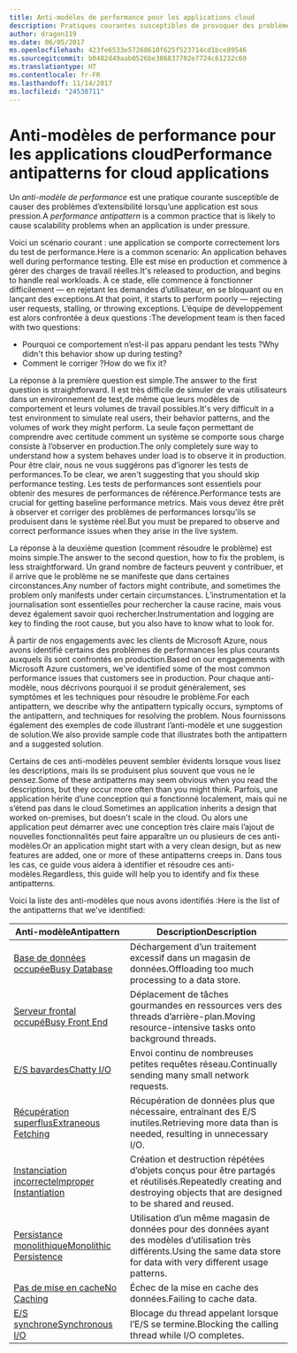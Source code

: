 ```yaml
---
title: Anti-modèles de performance pour les applications cloud
description: Pratiques courantes susceptibles de provoquer des problèmes d’extensibilité.
author: dragon119
ms.date: 06/05/2017
ms.openlocfilehash: 423fe6533e57268610f625f523714cd1bce89546
ms.sourcegitcommit: b0482d49aab0526be386837702e7724c61232c60
ms.translationtype: HT
ms.contentlocale: fr-FR
ms.lasthandoff: 11/14/2017
ms.locfileid: "24538711"
---
```

# <a name="performance-antipatterns-for-cloud-applications"></a><span data-ttu-id="e70c7-103">Anti-modèles de performance pour les applications cloud</span><span class="sxs-lookup"><span data-stu-id="e70c7-103">Performance antipatterns for cloud applications</span></span>

<span data-ttu-id="e70c7-104">Un *anti-modèle de performance* est une pratique courante susceptible de causer des problèmes d’extensibilité lorsqu’une application est sous pression.</span><span class="sxs-lookup"><span data-stu-id="e70c7-104">A *performance antipattern* is a common practice that is likely to cause scalability problems when an application is under pressure.</span></span> 

<span data-ttu-id="e70c7-105">Voici un scénario courant : une application se comporte correctement lors du test de performance.</span><span class="sxs-lookup"><span data-stu-id="e70c7-105">Here is a common scenario: An application behaves well during performance testing.</span></span> <span data-ttu-id="e70c7-106">Elle est mise en production et commence à gérer des charges de travail réelles.</span><span class="sxs-lookup"><span data-stu-id="e70c7-106">It's released to production, and begins to handle real workloads.</span></span> <span data-ttu-id="e70c7-107">À ce stade, elle commence à fonctionner difficilement &mdash; en rejetant les demandes d’utilisateur, en se bloquant ou en lançant des exceptions.</span><span class="sxs-lookup"><span data-stu-id="e70c7-107">At that point, it starts to perform poorly &mdash; rejecting user requests, stalling, or throwing exceptions.</span></span> <span data-ttu-id="e70c7-108">L’équipe de développement est alors confrontée à deux questions :</span><span class="sxs-lookup"><span data-stu-id="e70c7-108">The development team is then faced with two questions:</span></span>

- <span data-ttu-id="e70c7-109">Pourquoi ce comportement n’est-il pas apparu pendant les tests ?</span><span class="sxs-lookup"><span data-stu-id="e70c7-109">Why didn't this behavior show up during testing?</span></span>
- <span data-ttu-id="e70c7-110">Comment le corriger ?</span><span class="sxs-lookup"><span data-stu-id="e70c7-110">How do we fix it?</span></span>

<span data-ttu-id="e70c7-111">La réponse à la première question est simple.</span><span class="sxs-lookup"><span data-stu-id="e70c7-111">The answer to the first question is straightforward.</span></span> <span data-ttu-id="e70c7-112">Il est très difficile de simuler de vrais utilisateurs dans un environnement de test,de même que leurs modèles de comportement et leurs volumes de travail possibles.</span><span class="sxs-lookup"><span data-stu-id="e70c7-112">It's very difficult in a test environment to simulate real users, their behavior patterns, and the volumes of work they might perform.</span></span> <span data-ttu-id="e70c7-113">La seule façon permettant de comprendre avec certitude comment un système se comporte sous charge consiste à l’observer en production.</span><span class="sxs-lookup"><span data-stu-id="e70c7-113">The only completely sure way to understand how a system behaves under load is to observe it in production.</span></span> <span data-ttu-id="e70c7-114">Pour être clair, nous ne vous suggérons pas d’ignorer les tests de performances.</span><span class="sxs-lookup"><span data-stu-id="e70c7-114">To be clear, we aren't suggesting that you should skip performance testing.</span></span> <span data-ttu-id="e70c7-115">Les tests de performances sont essentiels pour obtenir des mesures de performances de référence.</span><span class="sxs-lookup"><span data-stu-id="e70c7-115">Performance tests are crucial for getting baseline performance metrics.</span></span> <span data-ttu-id="e70c7-116">Mais vous devez être prêt à observer et corriger des problèmes de performances lorsqu’ils se produisent dans le système réel.</span><span class="sxs-lookup"><span data-stu-id="e70c7-116">But you must be prepared to observe and correct performance issues when they arise in the live system.</span></span>

<span data-ttu-id="e70c7-117">La réponse à la deuxième question (comment résoudre le problème) est moins simple.</span><span class="sxs-lookup"><span data-stu-id="e70c7-117">The answer to the second question, how to fix the problem, is less straightforward.</span></span> <span data-ttu-id="e70c7-118">Un grand nombre de facteurs peuvent y contribuer, et il arrive que le problème ne se manifeste que dans certaines circonstances.</span><span class="sxs-lookup"><span data-stu-id="e70c7-118">Any number of factors might contribute, and sometimes the problem only manifests under certain circumstances.</span></span> <span data-ttu-id="e70c7-119">L’instrumentation et la journalisation sont essentielles pour rechercher la cause racine, mais vous devez également savoir quoi rechercher.</span><span class="sxs-lookup"><span data-stu-id="e70c7-119">Instrumentation and logging are key to finding the root cause, but you also have to know what to look for.</span></span> 

<span data-ttu-id="e70c7-120">À partir de nos engagements avec les clients de Microsoft Azure, nous avons identifié certains des problèmes de performances les plus courants auxquels ils sont confrontés en production.</span><span class="sxs-lookup"><span data-stu-id="e70c7-120">Based on our engagements with Microsoft Azure customers, we've identified some of the most common performance issues that customers see in production.</span></span> <span data-ttu-id="e70c7-121">Pour chaque anti-modèle, nous décrivons pourquoi il se produit généralement, ses symptômes et les techniques pour résoudre le problème.</span><span class="sxs-lookup"><span data-stu-id="e70c7-121">For each antipattern, we describe why the antipattern typically occurs, symptoms of the antipattern, and techniques for resolving the problem.</span></span> <span data-ttu-id="e70c7-122">Nous fournissons également des exemples de code illustrant l’anti-modèle et une suggestion de solution.</span><span class="sxs-lookup"><span data-stu-id="e70c7-122">We also provide sample code that illustrates both the antipattern and a suggested solution.</span></span> 

<span data-ttu-id="e70c7-123">Certains de ces anti-modèles peuvent sembler évidents lorsque vous lisez les descriptions, mais ils se produisent plus souvent que vous ne le pensez.</span><span class="sxs-lookup"><span data-stu-id="e70c7-123">Some of these antipatterns may seem obvious when you read the descriptions, but they occur more often than you might think.</span></span> <span data-ttu-id="e70c7-124">Parfois, une application hérite d’une conception qui a fonctionné localement, mais qui ne s’étend pas dans le cloud.</span><span class="sxs-lookup"><span data-stu-id="e70c7-124">Sometimes an application inherits a design that worked on-premises, but doesn't scale in the cloud.</span></span> <span data-ttu-id="e70c7-125">Ou alors une application peut démarrer avec une conception très claire mais l’ajout de nouvelles fonctionnalités peut faire apparaître un ou plusieurs de ces anti-modèles.</span><span class="sxs-lookup"><span data-stu-id="e70c7-125">Or an application might start with a very clean design, but as new features are added, one or more of these antipatterns creeps in.</span></span> <span data-ttu-id="e70c7-126">Dans tous les cas, ce guide vous aidera à identifier et résoudre ces anti-modèles.</span><span class="sxs-lookup"><span data-stu-id="e70c7-126">Regardless, this guide will help you to identify and fix these antipatterns.</span></span>

<span data-ttu-id="e70c7-127">Voici la liste des anti-modèles que nous avons identifiés :</span><span class="sxs-lookup"><span data-stu-id="e70c7-127">Here is the list of the antipatterns that we've identified:</span></span> 

| <span data-ttu-id="e70c7-128">Anti-modèle</span><span class="sxs-lookup"><span data-stu-id="e70c7-128">Antipattern</span></span> | <span data-ttu-id="e70c7-129">Description</span><span class="sxs-lookup"><span data-stu-id="e70c7-129">Description</span></span> |
|-------------|-------------|
| <span data-ttu-id="e70c7-130">[Base de données occupée][BusyDatabase]</span><span class="sxs-lookup"><span data-stu-id="e70c7-130">[Busy Database][BusyDatabase]</span></span> | <span data-ttu-id="e70c7-131">Déchargement d’un traitement excessif dans un magasin de données.</span><span class="sxs-lookup"><span data-stu-id="e70c7-131">Offloading too much processing to a data store.</span></span> |
| <span data-ttu-id="e70c7-132">[Serveur frontal occupé][BusyFrontEnd]</span><span class="sxs-lookup"><span data-stu-id="e70c7-132">[Busy Front End][BusyFrontEnd]</span></span> | <span data-ttu-id="e70c7-133">Déplacement de tâches gourmandes en ressources vers des threads d’arrière-plan.</span><span class="sxs-lookup"><span data-stu-id="e70c7-133">Moving resource-intensive tasks onto background threads.</span></span> |
| <span data-ttu-id="e70c7-134">[E/S bavardes][ChattyIO]</span><span class="sxs-lookup"><span data-stu-id="e70c7-134">[Chatty I/O][ChattyIO]</span></span> | <span data-ttu-id="e70c7-135">Envoi continu de nombreuses petites requêtes réseau.</span><span class="sxs-lookup"><span data-stu-id="e70c7-135">Continually sending many small network requests.</span></span> |
| <span data-ttu-id="e70c7-136">[Récupération superflus][ExtraneousFetching]</span><span class="sxs-lookup"><span data-stu-id="e70c7-136">[Extraneous Fetching][ExtraneousFetching]</span></span> | <span data-ttu-id="e70c7-137">Récupération de données plus que nécessaire, entraînant des E/S inutiles.</span><span class="sxs-lookup"><span data-stu-id="e70c7-137">Retrieving more data than is needed, resulting in unnecessary I/O.</span></span> |
| <span data-ttu-id="e70c7-138">[Instanciation incorrecte][ImproperInstantiation]</span><span class="sxs-lookup"><span data-stu-id="e70c7-138">[Improper Instantiation][ImproperInstantiation]</span></span> | <span data-ttu-id="e70c7-139">Création et destruction répétées d’objets conçus pour être partagés et réutilisés.</span><span class="sxs-lookup"><span data-stu-id="e70c7-139">Repeatedly creating and destroying objects that are designed to be shared and reused.</span></span> |
| <span data-ttu-id="e70c7-140">[Persistance monolithique][MonolithicPersistence]</span><span class="sxs-lookup"><span data-stu-id="e70c7-140">[Monolithic Persistence][MonolithicPersistence]</span></span> | <span data-ttu-id="e70c7-141">Utilisation d’un même magasin de données pour des données ayant des modèles d’utilisation très différents.</span><span class="sxs-lookup"><span data-stu-id="e70c7-141">Using the same data store for data with very different usage patterns.</span></span> |
| <span data-ttu-id="e70c7-142">[Pas de mise en cache][NoCaching]</span><span class="sxs-lookup"><span data-stu-id="e70c7-142">[No Caching][NoCaching]</span></span> | <span data-ttu-id="e70c7-143">Échec de la mise en cache des données.</span><span class="sxs-lookup"><span data-stu-id="e70c7-143">Failing to cache data.</span></span> |
| <span data-ttu-id="e70c7-144">[E/S synchrone][SynchronousIO]</span><span class="sxs-lookup"><span data-stu-id="e70c7-144">[Synchronous I/O][SynchronousIO]</span></span> | <span data-ttu-id="e70c7-145">Blocage du thread appelant lorsque l’E/S se termine.</span><span class="sxs-lookup"><span data-stu-id="e70c7-145">Blocking the calling thread while I/O completes.</span></span> | 

[BusyDatabase]: ./busy-database/index.md
[BusyFrontEnd]: ./busy-front-end/index.md
[ChattyIO]: ./chatty-io/index.md
[ExtraneousFetching]: ./extraneous-fetching/index.md
[ImproperInstantiation]: ./improper-instantiation/index.md
[MonolithicPersistence]: ./monolithic-persistence/index.md
[NoCaching]: ./no-caching/index.md
[SynchronousIO]: ./synchronous-io/index.md